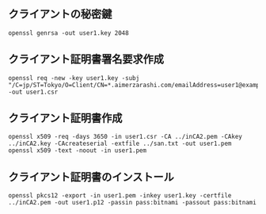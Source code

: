 ## クライアントの秘密鍵

```
openssl genrsa -out user1.key 2048
```

## クライアント証明書署名要求作成

```
openssl req -new -key user1.key -subj "/C=jp/ST=Tokyo/O=Client/CN=*.aimerzarashi.com/emailAddress=user1@example.com" -out user1.csr
```

## クライアント証明書作成

```
openssl x509 -req -days 3650 -in user1.csr -CA ../inCA2.pem -CAkey ../inCA2.key -CAcreateserial -extfile ../san.txt -out user1.pem
openssl x509 -text -noout -in user1.pem
```

## クライアント証明書のインストール

```
openssl pkcs12 -export -in user1.pem -inkey user1.key -certfile ../inCA2.pem -out user1.p12 -passin pass:bitnami -passout pass:bitnami
```
